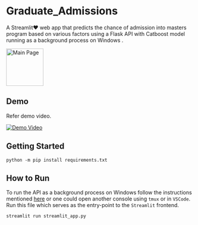 # Graduate_Admissions

A Streamlit❤️ web app that predicts the chance of admission into masters program based on various factors using a Flask API  with Catboost model running as a background process on Windows .

<img src="https://github.com/Agrover112/Graduate_Admissions_Prediction/blob/main/Main_Page.png" alt="Main Page" style="height: 100px; width:100px;"/>

## Demo

Refer demo video.

[![Demo Video](http://img.youtube.com/vi/fjgICznjG2Q/0.jpg)](http://www.youtube.com/watch?v=fjgICznjG2Q "")

## Getting Started

```
python -m pip install requirements.txt
```

## How to Run
To run the API as a background process on Windows follow the  instructions mentioned [here](https://towardsdatascience.com/deploying-flask-on-windows-b2839d8148fa)
or one could open another console using `tmux` or in `VSCode`.
Run this file which serves as the entry-point to the `Streamlit` frontend.
```
streamlit run streamlit_app.py
```
